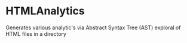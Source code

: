 # HTMLAnalytics
Generates various analytic's via Abstract Syntax Tree (AST) exploral of HTML files in a directory

